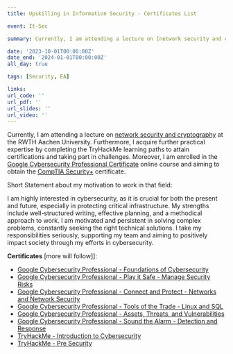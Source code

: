 ```yaml
---
title: Upskilling in Information Security - Certificates List

event: It-Sec

summary: Currently, I am attending a lecture on [network security and cryptography](https://online.rwth-aachen.de/RWTHonline/ee/ui/ca2/app/desktop/#/slc.tm.cp/student/courses/483913?$ctx=design=ca;lang=en&$scrollTo=toc_overview) at the RWTH Aachen University. Furthermore, I acquire further practical expertise by completing the TryHackMe learning paths to attain certifications and taking part in challenges. Furthermore, I am enrolled in the [Google Cybersecurity Professional Certificate](https://www.coursera.org/enroll/google-cybersecurity/paidmedia) online course and aiming to obtain the [CompTIA Security+](https://www.comptia.org/certifications/security) certificate. See more...

date: '2023-10-01T00:00:00Z'
date_end: '2024-01-01T00:00:00Z'
all_day: true

tags: [Security, EA]

links:
url_code: ''
url_pdf: ''
url_slides: ''
url_video: ''
---
```


Currently, I am attending a lecture on [network security and cryptography](https://online.rwth-aachen.de/RWTHonline/ee/ui/ca2/app/desktop/#/slc.tm.cp/student/courses/483913?$ctx=design=ca;lang=en&$scrollTo=toc_overview) at the RWTH Aachen University. Furthermore, I acquire further practical expertise by completing the TryHackMe learning paths to attain certifications and taking part in challenges. Moreover, I am enrolled in the [Google Cybersecurity Professional Certificate](https://www.coursera.org/enroll/google-cybersecurity/paidmedia) online course and aiming to obtain the [CompTIA Security+](https://www.comptia.org/certifications/security) certificate.

Short Statement about my motivation to work in that field:

I am highly interested in cybersecurity, as it is crucial for both the present and future, especially in protecting critical infrastructure. My strengths include well-structured writing, effective planning, and a methodical approach to work. I am motivated and persistent in solving complex problems, constantly seeking the right technical solutions. I take my responsibilities seriously, supporting my team and aiming to positively impact society through my efforts in cybersecurity.

**Certificates** [more will follow]]:
- [Google Cybersecurity Professional - Foundations of Cybersecurity](/uploads/cyber-cert-01.pdf)
- [Google Cybersecurity Professional - Play it Safe - Manage Security Risks](/uploads/cyber-cert-02.pdf)
- [Google Cybersecurity Professional - Connect and Protect - Networks and Network Security](/uploads/cyber-cert-03.pdf)
- [Google Cybersecurity Professional - Tools of the Trade - Linux and SQL](/uploads/cyber-cert-04.pdf)
- [Google Cybersecurity Professional - Assets, Threats, and Vulnerabilities](/uploads/cyber-cert-05.pdf)
- [Google Cybersecurity Professional - Sound the Alarm - Detection and Response](/uploads/cyber-cert-06.pdf)
- [TryHackMe - Introduction to Cybersecurity](/uploads/THM-B8W6MHUBRP-intro.pdf)
- [TryHackMe - Pre Security](/uploads/THM-PXQRXJKQNF-pre-security.pdf)